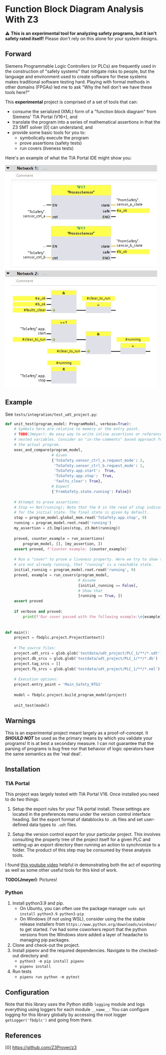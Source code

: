 # Function Block Diagram Analysis With Z3

:warning: **This is an experimental tool for analyzing safety programs, but it isn't safety rated itself!** Please don't rely on this alone for your system designs.

## Forward
Siemens Programmable Logic Controllers (or PLCs) are frequently used in the construction of "safety systems" that mitigate risks to people, but the language and environment used to create software for these systems makes traditional software testing hard. Playing with formal methods in other domains (FPGAs) led me to ask "Why the hell don't we have these tools here?"

This **experimental** project is comprised of a set of tools that can:
 - consume the serialized (XML) form of a "function block diagram" from Siemens' TIA Portal (V16+), and
 - translate the program into a series of mathematical assertions in that the Z3 SMT solver [0] can understand, and
 - provide some basic tools for you to:
    - symbolically execute the program
    - prove assertions (safety tests)
    - run covers (liveness tests)

Here's an example of what the TIA Portal IDE might show you:

![example of a function block diagram](docs/fbd.jpg)

## Example

See `tests/integration/test_udt_project.py`:

```python
def unit_test(program_model: ProgramModel, verbose=True):
    # Symbols here are relative to memory or the entry point.
    # TODO(Jmeyer): No easy way to write inline assertions or reference deeply
    # nested variables. Consider an "in-the-comments" based approach for annotating
    # the actual program.
    exec_and_compare(program_model,
                     # Given
                     {'ToSafety.sensor_ctrl_a.request_mode': 2,
                      'ToSafety.sensor_ctrl_b.request_mode': 1,
                      'ToSafety.app.start':  True,
                      'ToSafety.app.stop':  True,
                      'faults_clear': True},
                     # Expect
                     {'FromSafety.state.running': False})

    # Attempt to prove assertions:
    # Stop => Not(running); Note that the 0 in the read of stop indicates we are asking
    # for the initial state. The final state is given by default.
    stop = program_model.global_mem.read('ToSafety.app.stop', 0)
    running = program_model.root.read('running')
    my_assertion = z3.Implies(stop, z3.Not(running))

    proved, counter_example = run_assertions(
        program_model, [], [my_assertion, ])
    assert proved, f'Counter example: {counter_example}'

    # Run a "cover" to prove a liveness property. Here we try to show that, assuming we
    # are not already running, that "running" is a reachable state.
    initial_running = program_model.root.read('running', 0)
    proved, example = run_covers(program_model,
                                 # Assume
                                 [initial_running == False],
                                 # Show that
                                 [running == True, ])
    assert proved

    if verbose and proved:
        print(f'Our cover passed with the following example:\n{example}')


def main():
    project = fbdplc.project.ProjectContext()

    # The source files:
    project.udt_srcs = glob.glob('testdata/udt_project/PLC_1/**/*.udt')
    project.db_srcs = glob.glob('testdata/udt_project/PLC_1/**/*.db')
    project.tag_srcs = []
    project.fb_srcs = glob.glob('testdata/udt_project/PLC_1/**/*.xml')

    # Execution options:
    project.entry_point = 'Main_Safety_RTG1'

    model = fbdplc.project.build_program_model(project)

    unit_test(model)


```

## Warnings

This is an experimental project meant largely as a proof-of-concept. It ***SHOULD NOT*** be used as the primary means by which you validate your programs! It is at best a secondary measure. I can not guarantee that the parsing of programs is bug free nor that behavior of logic operators have the same semantics as the 'real deal'. 

## Installation

### TIA Portal
This project was largely tested with TIA Portal V16. Once installed you need to do two things:

1. Setup the export rules for your TIA portal install. These settings are located in the preferences menu under the version control interface heading. Set the export format of datablocks to `.db` files and set user-defined data types to `.udt` files.

2. Setup the version control export for your particular project. This involves consulting the property tree of the project itself for a given PLC and setting up an export directory then running an action to synchronize to a folder. The product of this step may be consumed by these analysis tools. 

I found [this youtube video](https://www.youtube.com/watch?v=Jm-KNwNnrgQ) helpful in demonstrating both the act of exporting as well as some other useful tools for this kind of work.

**TODO(Jmeyer)**: Pictures!

### Python
1. Install python3.9 and pip.
   * On Ubuntu, you can often use the package manager `sudo apt install python3.9 python3-pip`
   * On Windows (if not using WSL), consider using the the stable release installers from `https://www.python.org/downloads/windows/` to get started. I've had some coworkers report that the python versions from the Windows store added a layer of headache to managing pip packages.
2. Clone and check-out the project.
3. Install pipenv and the required dependencies. Navigate to the checked-out directory and:
   * `python3 -m pip install pipenv`
   * `pipenv install`
4. Run tests
   * `pipenv run python -m pytest`

## Configuration

Note that this library uses the Python stdlib `logging` module and logs everything using loggers for each module `__name__`: You can configure logging for this library globally by accessing the root logger `getLogger('fbdplc')` and going from there.

## References

[0] https://github.com/Z3Prover/z3
